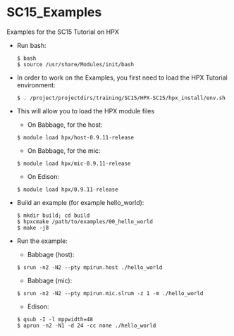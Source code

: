 # SC15_Examples
Examples for the SC15 Tutorial on HPX

- Run bash:

  ```
  $ bash
  $ source /usr/share/Modules/init/bash
  ```

- In order to work on the Examples, you first need to load the HPX Tutorial environment:

  ```
  $ . /project/projectdirs/training/SC15/HPX-SC15/hpx_install/env.sh
  ```
- This will allow you to load the HPX module files
  
  - On Babbage, for the host:

  ```
  $ module load hpx/host-0.9.11-release
  ```
  - On Babbage, for the mic:

  ```
  $ module load hpx/mic-0.9.11-release
  ```
  - On Edison:

  ```
  $ module load hpx/0.9.11-release
  ```
- Build an example (for example hello_world):

  ```
  $ mkdir build; cd build
  $ hpxcmake /path/to/examples/00_hello_world
  $ make -j8
  ```
- Run the example:
  - Babbage (host):
  
  ```
  $ srun -n2 -N2 --pty mpirun.host ./hello_world
  ```
  - Babbage (mic):
  
  ```
  $ srun -n2 -N2 --pty mpirun.mic.slrum -z 1 -m ./hello_world
  ```
  - Edison:
  
  ```
  $ qsub -I -l mppwidth=48
  $ aprun -n2 -N1 -d 24 -cc none ./hello_world
  ```
